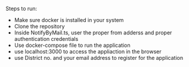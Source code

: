 Steps to run:
- Make sure docker is installed in your system 
- Clone the repository
- Inside NotifyByMail.ts, user the proper from adderss and proper authentication credentials 
- Use docker-compose file to run the application 
- use localhost:3000 to access the appliaction in the browser
- use District no. and your email address to register for the application
